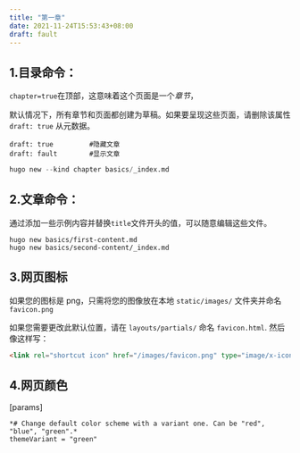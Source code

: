 ```yaml
---
title: "第一章"
date: 2021-11-24T15:53:43+08:00
draft: fault
---
```


## 1.目录命令：

`chapter=true`在顶部，这意味着这个页面是一个*章节*，

默认情况下，所有章节和页面都创建为草稿。如果要呈现这些页面，请删除该属性`draft: true` 从元数据。

```shell
draft: true			#隐藏文章
draft: fault		#显示文章
```

```python
hugo new --kind chapter basics/_index.md
```

## 2.文章命令：

通过添加一些示例内容并替换`title`文件开头的值，可以随意编辑这些文件。

```shell
hugo new basics/first-content.md 
hugo new basics/second-content/_index.md
```

## 3.网页图标

如果您的图标是 png，只需将您的图像放在本地 `static/images/` 文件夹并命名 `favicon.png`

如果您需要更改此默认位置，请在 `layouts/partials/` 命名 `favicon.html`. 然后像这样写：

```html
<link rel="shortcut icon" href="/images/favicon.png" type="image/x-icon" />
```

## 4.网页颜色

[params]  

```shell
*# Change default color scheme with a variant one. Can be "red", "blue", "green".*  
themeVariant = "green"
```

